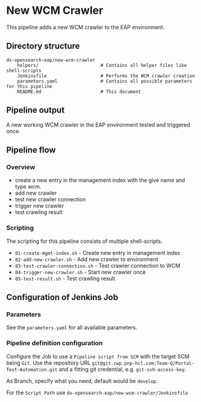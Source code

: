 # New WCM Crawler

This pipeline adds a new WCM crawler to the EAP environment.

## Directory structure

```text
dx-opensearch-eap/new-wcm-crawler
    helpers/                       # Contains all helper files like shell-scripts
    Jenkinsfile                    # Performs the WCM crawler creation
    parameters.yaml                # Contains all possible parameters for this pipeline
    README.md                      # This document
```

## Pipeline output

A new working WCM crawler in the EAP environment tested and triggered once.

## Pipeline flow

### Overview

- create a new entry in the management index with the give name and type wcm.
- add new crawler
- test new crawler connection
- trigger new crawler
- test crawling result

### Scripting

The scripting for this pipeline consists of multiple shell-scripts.

- `01-create-mgmt-index.sh` - Create new entry in management index
- `02-add-new-crawler.sh` - Add new crawler to environment
- `03-test-crawler-connection.sh` - Test crawler connection to WCM
- `04-trigger-new-crawler.sh` - Start new crawler once
- `05-test-result.sh` - Test crawling result

## Configuration of Jenkins Job

### Parameters

See the `parameters.yaml` for all available parameters.

### Pipeline definition configuration

Configure the Job to use a `Pipeline script from SCM` with the target SCM being `Git`. Use the repository URL `git@git.cwp.pnp-hcl.com:Team-Q/Portal-Test-Automation.git` and a fitting git credential, e.g. `git-ssh-access-key`.

As Branch, specify what you need, default would be `develop`.

For the `Script Path` use `dx-opensearch-eap/new-wcm-crawler/Jenkinsfile`

